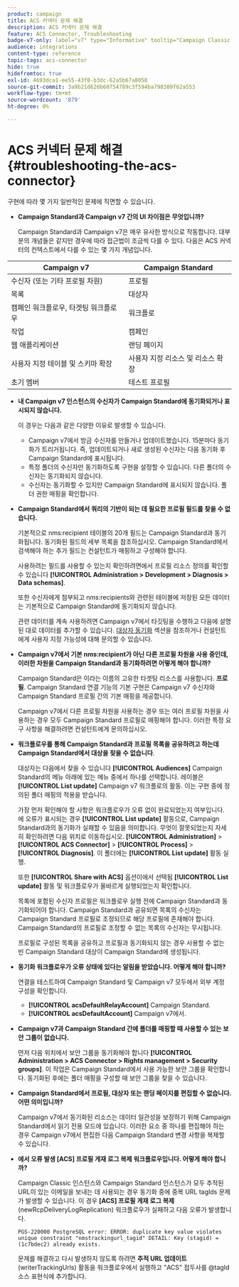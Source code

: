 ```yaml
---
product: campaign
title: ACS 커넥터 문제 해결
description: ACS 커넥터 문제 해결
feature: ACS Connector, Troubleshooting
badge-v7-only: label="v7" type="Informative" tooltip="Campaign Classic v7에만 적용"
audience: integrations
content-type: reference
topic-tags: acs-connector
hide: true
hidefromtoc: true
exl-id: 4693dca1-ee55-43f0-b3dc-62a5b67a8058
source-git-commit: 3a9b21d626b60754789c3f594ba798309f62a553
workflow-type: tm+mt
source-wordcount: '879'
ht-degree: 0%

---
```


# ACS 커넥터 문제 해결{#troubleshooting-the-acs-connector}



구현에 따라 몇 가지 일반적인 문제에 직면할 수 있습니다.

* **Campaign Standard과 Campaign v7 간의 UI 차이점은 무엇입니까?**

  Campaign Standard과 Campaign v7은 매우 유사한 방식으로 작동합니다. 대부분의 개념들은 같지만 경우에 따라 접근법이 조금씩 다를 수 있다. 다음은 ACS 커넥터의 컨텍스트에서 다를 수 있는 몇 가지 개념입니다.

<table> 
 <thead> 
  <tr> 
   <th> Campaign v7<br /> </th> 
   <th> Campaign Standard<br /> </th> 
  </tr> 
 </thead> 
 <tbody> 
  <tr> 
   <td> 수신자 (또는 기타 프로필 차원)<br /> </td> 
   <td> 프로필<br /> </td> 
  </tr> 
  <tr> 
   <td> 목록<br /> </td> 
   <td> 대상자<br /> </td> 
  </tr> 
  <tr> 
   <td> 캠페인 워크플로우, 타겟팅 워크플로우<br /> </td> 
   <td> 워크플로<br /> </td> 
  </tr> 
  <tr> 
   <td> 작업<br /> </td> 
   <td> 캠페인<br /> </td> 
  </tr> 
  <tr> 
   <td> 웹 애플리케이션<br /> </td> 
   <td> 랜딩 페이지<br /> </td> 
  </tr> 
  <tr> 
   <td> 사용자 지정 테이블 및 스키마 확장<br /> </td> 
   <td> 사용자 지정 리소스 및 리소스 확장<br /> </td> 
  </tr> 
  <tr> 
   <td> 초기 멤버<br /> </td> 
   <td> 테스트 프로필<br /> </td> 
  </tr> 
 </tbody> 
</table>

* **내 Campaign v7 인스턴스의 수신자가 Campaign Standard에 동기화되거나 표시되지 않습니다.**

  이 경우는 다음과 같은 다양한 이유로 발생할 수 있습니다.

   * Campaign v7에서 방금 수신자를 만들거나 업데이트했습니다. 15분마다 동기화가 트리거됩니다. 즉, 업데이트되거나 새로 생성된 수신자는 다음 동기화 후 Campaign Standard에 표시됩니다.
   * 특정 폴더의 수신자만 동기화하도록 구현을 설정할 수 있습니다. 다른 폴더의 수신자는 동기화되지 않습니다.
   * 수신자는 동기화할 수 있지만 Campaign Standard에 표시되지 않습니다. 폴더 권한 매핑을 확인합니다.

* **Campaign Standard에서 쿼리의 기반이 되는 데 필요한 프로필 필드를 찾을 수 없습니다.**

  기본적으로 nms:recipient 테이블의 20개 필드는 Campaign Standard과 동기화됩니다. 동기화된 필드의 세부 목록을 참조하십시오. Campaign Standard에서 검색해야 하는 추가 필드는 컨설턴트가 매핑하고 구성해야 합니다.

  사용하려는 필드를 사용할 수 있는지 확인하려면에서 프로필 리소스 정의를 확인할 수 있습니다 **[!UICONTROL Administration > Development > Diagnosis > Data schemas]**.

  또한 수신자에게 첨부되고 nms:recipients와 관련된 테이블에 저장된 모든 데이터는 기본적으로 Campaign Standard에 동기화되지 않습니다.

  관련 데이터를 계속 사용하려면 Campaign v7에서 타깃팅을 수행하고 다음에 설명된 대로 데이터를 추가할 수 있습니다. [대상자 동기화](../../integrations/using/synchronizing-audiences.md) 섹션을 참조하거나 컨설턴트에게 사용자 지정 가능성에 대해 문의할 수 있습니다.

* **Campaign v7에서 기본 nms:recipient가 아닌 다른 프로필 차원을 사용 중인데, 이러한 차원을 Campaign Standard과 동기화하려면 어떻게 해야 합니까?**

  Campaign Standard은 이라는 이름의 고유한 타겟팅 리소스를 사용합니다. **프로필**. Campaign Standard 연결 기능의 기본 구현은 Campaign v7 수신자와 Campaign Standard 프로필 간의 기본 매핑을 제공합니다.

  Campaign v7에서 다른 프로필 차원을 사용하는 경우 또는 여러 프로필 차원을 사용하는 경우 모두 Campaign Standard 프로필로 매핑해야 합니다. 이러한 특정 요구 사항을 해결하려면 컨설턴트에게 문의하십시오.

* **워크플로우를 통해 Campaign Standard과 프로필 목록을 공유하려고 하는데 Campaign Standard에서 대상을 찾을 수 없습니다**.

  대상자는 다음에서 찾을 수 있습니다 **[!UICONTROL Audiences]** Campaign Standard의 메뉴 아래에 있는 메뉴 중에서 하나를 선택합니다. 레이블은 **[!UICONTROL List update]** Campaign v7 워크플로의 활동. 이는 구현 중에 정의된 폴더 매핑의 적용을 받습니다.

  가장 먼저 확인해야 할 사항은 워크플로우가 오류 없이 완료되었는지 여부입니다. 에 오류가 표시되는 경우 **[!UICONTROL List update]** 활동으로, Campaign Standard과의 동기화가 실패할 수 있음을 의미합니다. 무엇이 잘못되었는지 자세히 확인하려면 다음 위치로 이동하십시오. **[!UICONTROL Administration]** > **[!UICONTROL ACS Connector]** > **[!UICONTROL Process]** > **[!UICONTROL Diagnosis]**. 이 폴더에는 **[!UICONTROL List update]** 활동 실행.

  또한 **[!UICONTROL Share with ACS]** 옵션이에서 선택됨 **[!UICONTROL List update]** 활동 및 워크플로우가 올바르게 실행되었는지 확인합니다.

  목록에 포함된 수신자 프로필은 워크플로우 실행 전에 Campaign Standard과 동기화되어야 합니다. Campaign Standard과 공유되면 목록의 수신자는 Campaign Standard 프로필로 조정되므로 해당 프로필에 존재해야 합니다. Campaign Standard의 프로필로 조정할 수 없는 목록의 수신자는 무시됩니다.

  프로필로 구성된 목록을 공유하고 프로필과 동기화되지 않는 경우 사용할 수 없는 빈 Campaign Standard 대상이 Campaign Standard에 생성됩니다.

* **동기화 워크플로우가 오류 상태에 있다는 알림을 받았습니다. 어떻게 해야 합니까?**

  연결을 테스트하여 Campaign Standard 및 Campaign v7 모두에서 외부 계정 구성을 확인합니다.

   * **[!UICONTROL acsDefaultRelayAccount]** Campaign Standard.
   * **[!UICONTROL acsDefaultAccount]** Campaign v7에서.

* **Campaign v7과 Campaign Standard 간에 폴더를 매핑할 때 사용할 수 있는 보안 그룹이 없습니다.**

  먼저 다음 위치에서 보안 그룹을 동기화해야 합니다 **[!UICONTROL Administration > ACS Connector > Rights management > Security groups]**. 이 작업은 Campaign Standard에서 사용 가능한 보안 그룹을 확인합니다. 동기화된 후에는 폴더 매핑을 구성할 때 보안 그룹을 찾을 수 있습니다.

* **Campaign Standard에서 프로필, 대상자 또는 랜딩 페이지를 편집할 수 없습니다. 어떤 의미입니까?**

  Campaign v7에서 동기화된 리소스는 데이터 일관성을 보장하기 위해 Campaign Standard에서 읽기 전용 모드에 있습니다. 이러한 요소 중 하나를 편집해야 하는 경우 Campaign v7에서 편집한 다음 Campaign Standard 변경 사항을 복제할 수 있습니다.

* **에서 오류 발생 [ACS] 프로필 게재 로그 복제 워크플로우입니다. 어떻게 해야 합니까?**

  Campaign Classic 인스턴스와 Campaign Standard 인스턴스가 모두 추적된 URL이 있는 이메일을 보내는 데 사용되는 경우 동기화 중에 중복 URL tagIds 문제가 발생할 수 있습니다. 이 경우 **[ACS] 프로필 게재 로그 복제** (newRcpDeliveryLogReplication) 워크플로우가 실패하고 다음 오류가 발생합니다.

  ```PGS-220000 PostgreSQL error: ERROR: duplicate key value violates unique constraint "nmstrackingurl_tagid" DETAIL: Key (stagid) = (1c7bdec2) already exists.```

  문제를 해결하고 다시 발생하지 않도록 하려면 **추적 URL 업데이트** (writerTrackingUrls) 활동을 워크플로우에서 실행하고 &quot;ACS&quot; 접두사를 @tagId 소스 표현식에 추가합니다.
